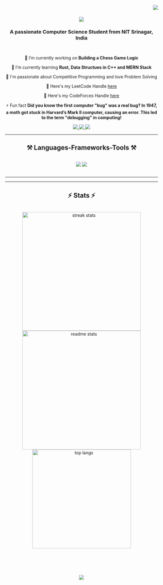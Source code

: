 <img align="right" src="https://visitor-badge.laobi.icu/badge?page_id=sahilmadaan048.sahilmadaan048" />

<h1 align="center">
    <img src="https://readme-typing-svg.herokuapp.com/?font=Righteous&size=35&center=true&vCenter=true&width=500&height=70&duration=4000&lines=Hi+There!+👋;+I'm+Sahil+Madaan!;" />
</h1>


<h3 align="center">A passionate Computer Science Student from NIT Srinagar, India </h3>

<br/>

<div align="center">
 
 🔭 I’m currently working on **Building a Chess Game Logic**
 
 🌱 I’m currently learning **Rust, Data Structues in C++ and MERN Stack**

💬  I'm passionate about Competitive Programming and love Problem Solving

🐍  Here's my LeetCode Handle [here](https://leetcode.com/u/sahilmadaan_leetcode/)

🐍  Here's my CodeForces Handle [here](https://codeforces.com/profile/sahilmadaan.email)

⚡ Fun fact 
**Did you know the first computer "bug" was a real bug? In 1947, a moth got stuck in Harvard’s Mark II computer, causing an error. This led to the term "debugging" in computing!**

 </div>
 
<div align="center"> 
  <a href="mailto:madaan.sahil048@gmail.com">
    <img src="https://img.shields.io/badge/Gmail-333333?style=for-the-badge&logo=gmail&logoColor=red" />
  </a>
  <a href="https://www.linkedin.com/in/sahil-madaan-70ab30298/?trk=opento_sprofile_topcard" target="_blank">
    <img src="https://img.shields.io/badge/LinkedIn-0077B5?style=for-the-badge&logo=linkedin&logoColor=white" target="_blank" />
  </a>
  <a href="https://github.com/sahilmadaan048" target="_blank">
     <img src="https://img.shields.io/badge/Portfolio-FF5722?style=for-the-badge&logo=todoist&logoColor=white" target="_blank" /> <!-- sqlite, safari, google-chrome are other good icon options -->
  </a>
</div>

 <hr/>
 
<h2 align="center">⚒️ Languages-Frameworks-Tools ⚒️</h2>
<br/>
<div align="center">
    <img src="https://skillicons.dev/icons?i=react,bootstrap,html,css,vscode,github,tailwind,git" />
    <img src="https://skillicons.dev/icons?i=javascript,rust,mongodb,express,nodejs,cpp,c,mysql," /><br>
</div>

<br/>
<hr/>

<hr/>

<h2 align="center">⚡ Stats ⚡</h2>
<br>
<div align=center>
  <img width=390 src="https://github-readme-streak-stats-salesp07.vercel.app/?user=sahilmadaan048&count_private=true&theme=react&border_radius=10" alt="streak stats"/>
  <img width=390 src="https://github-readme-stats-salesp07.vercel.app/api?username=sahilmadaan048&count_private=true&show_icons=true&theme=react&rank_icon=github&border_radius=10" alt="readme stats" />
  <br/>
  <img width=325 align="center" src="https://github-readme-stats-salesp07.vercel.app/api/top-langs/?username=sahilmadaan048&hide=HTML&langs_count=8&layout=compact&theme=react&border_radius=10&size_weight=0.5&count_weight=0.5&exclude_repo=github-readme-stats" alt="top langs" />
</div>

<br/><br/>

<div align="center">
<h1 align="center">
    <img src="https://readme-typing-svg.herokuapp.com/?font=Righteous&size=35&center=true&vCenter=true&width=500&height=70&duration=4000&lines=Thank+you!+👋;+Connect+with+me+on+LinkedIn!;" />
</h1>
</div>

<br/>
